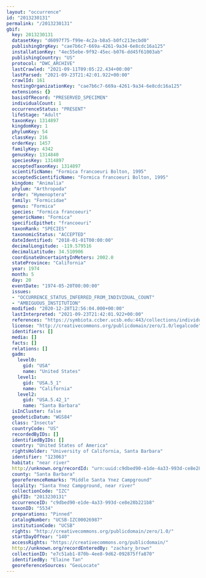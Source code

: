```yaml
---
layout: "occurrence"
id: "2013230131"
permalink: "/2013230131"
gbif:
  key: 2013230131
  datasetKey: "d6097f75-f99e-4c2a-b8a5-b0fc213ecbd0"
  publishingOrgKey: "cae7b6c7-669a-4261-9a34-6e8cdc16a125"
  installationKey: "4ec55ebe-9f92-45ec-b076-dd45f61003ab"
  publishingCountry: "US"
  protocol: "DWC_ARCHIVE"
  lastCrawled: "2021-09-11T09:05:22.434+00:00"
  lastParsed: "2021-09-23T21:42:01.922+00:00"
  crawlId: 161
  hostingOrganizationKey: "cae7b6c7-669a-4261-9a34-6e8cdc16a125"
  extensions: {}
  basisOfRecord: "PRESERVED_SPECIMEN"
  individualCount: 1
  occurrenceStatus: "PRESENT"
  lifeStage: "Adult"
  taxonKey: 1314897
  kingdomKey: 1
  phylumKey: 54
  classKey: 216
  orderKey: 1457
  familyKey: 4342
  genusKey: 1314840
  speciesKey: 1314897
  acceptedTaxonKey: 1314897
  scientificName: "Formica francoeuri Bolton, 1995"
  acceptedScientificName: "Formica francoeuri Bolton, 1995"
  kingdom: "Animalia"
  phylum: "Arthropoda"
  order: "Hymenoptera"
  family: "Formicidae"
  genus: "Formica"
  species: "Formica francoeuri"
  genericName: "Formica"
  specificEpithet: "francoeuri"
  taxonRank: "SPECIES"
  taxonomicStatus: "ACCEPTED"
  dateIdentified: "2018-01-01T00:00:00"
  decimalLongitude: -119.579516
  decimalLatitude: 34.510906
  coordinateUncertaintyInMeters: 2002.0
  stateProvince: "California"
  year: 1974
  month: 5
  day: 20
  eventDate: "1974-05-20T00:00:00"
  issues:
  - "OCCURRENCE_STATUS_INFERRED_FROM_INDIVIDUAL_COUNT"
  - "AMBIGUOUS_INSTITUTION"
  modified: "2020-12-28T12:56:04.000+00:00"
  lastInterpreted: "2021-09-23T21:42:01.922+00:00"
  references: "https://symbiota.ccber.ucsb.edu:443/collections/individual/index.php?occid=123063"
  license: "http://creativecommons.org/publicdomain/zero/1.0/legalcode"
  identifiers: []
  media: []
  facts: []
  relations: []
  gadm:
    level0:
      gid: "USA"
      name: "United States"
    level1:
      gid: "USA.5_1"
      name: "California"
    level2:
      gid: "USA.5.42_1"
      name: "Santa Barbara"
  isInCluster: false
  geodeticDatum: "WGS84"
  class: "Insecta"
  countryCode: "US"
  recordedByIDs: []
  identifiedByIDs: []
  country: "United States of America"
  rightsHolder: "University of California, Santa Barbara"
  identifier: "123063"
  habitat: "near river"
  http://unknown.org/recordId: "urn:uuid:c9dbed90-e1de-4a33-993d-ce8e28b221b8"
  county: "Santa Barbara"
  georeferenceRemarks: "Middle Santa Ynez Campground"
  locality: "Santa Ynez Campground, near river"
  collectionCode: "IZC"
  gbifID: "2013230131"
  occurrenceID: "c9dbed90-e1de-4a33-993d-ce8e28b221b8"
  taxonID: "5534"
  preparations: "Pinned"
  catalogNumber: "UCSB-IZC00026987"
  institutionCode: "UCSB"
  rights: "http://creativecommons.org/publicdomain/zero/1.0/"
  startDayOfYear: "140"
  accessRights: "https://creativecommons.org/publicdomain/"
  http://unknown.org/recordEnteredBy: "zachary_brown"
  collectionID: "e7c51ab1-870b-4ee8-9d62-092875ffa870"
  identifiedBy: "Elaine Tan"
  georeferenceSources: "GeoLocate"
---
```

